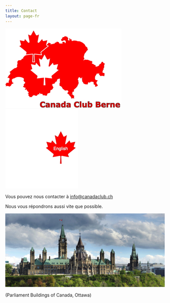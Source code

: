 ```yaml
---
title: Contact
layout: page-fr
---
```


![logo](images/canadaclubbernelogo.jpg) [![logo](images/maple-leaf-english.jpg)](contact)

Vous pouvez nous contacter à [info@canadaclub.ch](mailto:info@canadaclub.ch)

Nous vous répondrons aussi vite que possible.

![Parliament Buildings of Canada, Ottawa](images/parliament.jpg)

(Parliament Buildings of Canada, Ottawa)
